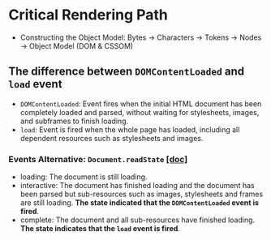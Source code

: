 # Critical Rendering Path

- Constructing the Object Model: Bytes → Characters → Tokens → Nodes → Object Model (DOM & CSSOM)

## The difference between `DOMContentLoaded` and `load` event

- `DOMContentLoaded`: Event fires when the initial HTML document has been completely loaded and parsed, without waiting for stylesheets, images, and subframes to finish loading.
- `load`: Event is fired when the whole page has loaded, including all dependent resources such as stylesheets and images.

### Events Alternative: `Document.readState` [[doc]](https://developer.mozilla.org/en-US/docs/Web/API/Document/readyState)

- loading: The document is still loading.
- interactive: The document has finished loading and the document has been parsed but sub-resources such as images, stylesheets and frames are still loading. **The state indicated that the `DOMContentLoaded` event is fired**.
- complete: The document and all sub-resources have finished loading. **The state indicates that the `load` event is fired**.